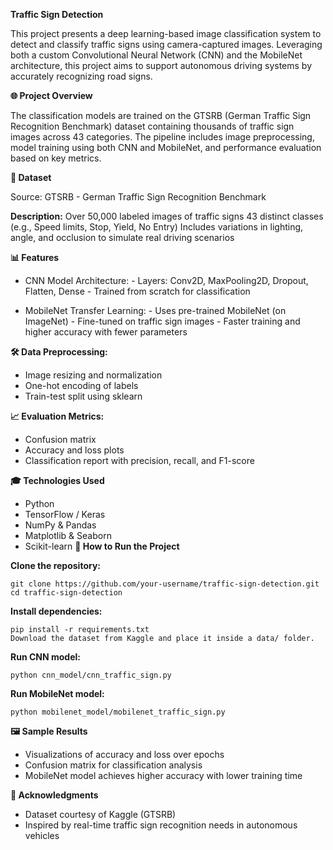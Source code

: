 **Traffic Sign Detection**

This project presents a deep learning-based image classification system to detect and classify traffic signs using camera-captured images. Leveraging both a custom Convolutional Neural Network (CNN) and the MobileNet architecture, this project aims to support autonomous driving systems by accurately recognizing road signs.

**🌐 Project Overview**

The classification models are trained on the GTSRB (German Traffic Sign Recognition Benchmark) dataset containing thousands of traffic sign images across 43 categories. The pipeline includes image preprocessing, model training using both CNN and MobileNet, and performance evaluation based on key metrics.

**📃 Dataset**

Source: GTSRB - German Traffic Sign Recognition Benchmark

**Description:**
Over 50,000 labeled images of traffic signs
43 distinct classes (e.g., Speed limits, Stop, Yield, No Entry)
Includes variations in lighting, angle, and occlusion to simulate real driving scenarios

**📊 Features**

-  CNN Model Architecture:
       - Layers: Conv2D, MaxPooling2D, Dropout, Flatten, Dense
       - Trained from scratch for classification

-  MobileNet Transfer Learning:
       - Uses pre-trained MobileNet (on ImageNet)
       - Fine-tuned on traffic sign images
       - Faster training and higher accuracy with fewer parameters

**🛠️ Data Preprocessing:**
- Image resizing and normalization
- One-hot encoding of labels
- Train-test split using sklearn
  
**📈 Evaluation Metrics:**
- Confusion matrix
- Accuracy and loss plots
- Classification report with precision, recall, and F1-score

**🎓 Technologies Used**

- Python
- TensorFlow / Keras
- NumPy & Pandas
- Matplotlib & Seaborn
- Scikit-learn
**🚀 How to Run the Project**

**Clone the repository:**
```
git clone https://github.com/your-username/traffic-sign-detection.git
cd traffic-sign-detection
```
**Install dependencies:**
```
pip install -r requirements.txt
Download the dataset from Kaggle and place it inside a data/ folder.
```
**Run CNN model:**
```
python cnn_model/cnn_traffic_sign.py
```
**Run MobileNet model:**
```
python mobilenet_model/mobilenet_traffic_sign.py
```

**🖼️ Sample Results**

- Visualizations of accuracy and loss over epochs
- Confusion matrix for classification analysis
- MobileNet model achieves higher accuracy with lower training time

**🙌 Acknowledgments**

- Dataset courtesy of Kaggle (GTSRB)
- Inspired by real-time traffic sign recognition needs in autonomous vehicles
